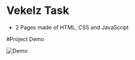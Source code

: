 # Vekelz Task
- 2 Pages made of HTML, CSS and JavaScript

#Project Demo

![Demo](https://user-images.githubusercontent.com/63235281/211204975-ce1c3681-30e9-464b-be34-1e80e7baac28.gif)
